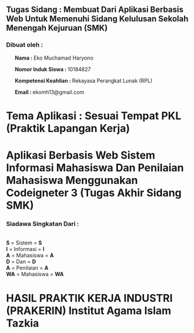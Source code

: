 ## Tugas Sidang : Membuat Dari Aplikasi Berbasis Web Untuk Memenuhi Sidang Kelulusan Sekolah Menengah Kejuruan (SMK)

<h3>Dibuat oleh : </h3>
<ul><b>Nama : </b>Eko Muchamad Haryono</ul>
<ul><b>Nomor Induk Siswa : </b>10184827</ul>

<ol><b>Kompetensi Keahlian : </b> Rekayasa Perangkat Lunak (RPL)</ol>
<ol><b>Email : </b>ekomh13@gmail.com</ol>

# Tema Aplikasi : Sesuai Tempat PKL (Praktik Lapangan Kerja)

# Aplikasi Berbasis Web Sistem Informasi Mahasiswa Dan Penilaian Mahasiswa Menggunakan Codeigneter 3 (Tugas Akhir Sidang SMK)

<h3>Siadawa Singkatan Dari : </h3><br>
<b>S</b> = Sistem = <b>S</b><br>
<b>I</b> = Informasi = <b>I</b><br>
<b>A</b> = Mahasiswa = <b>A</b><br>
<b>D</b> = Dan = <b>D</b><br>
<b>A</b> = Penilaian = <b>A</b><br>
<b>WA</b> = Mahasiswa = <b>WA</b><br>

# HASIL PRAKTIK KERJA INDUSTRI (PRAKERIN) Institut Agama Islam Tazkia
